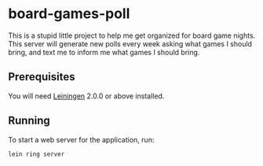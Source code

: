 # board-games-poll

This is a stupid little project to help me get organized for board game nights.
This server will generate new polls every week asking what games I should bring, and text me to inform me what games I should bring.

## Prerequisites

You will need [Leiningen][] 2.0.0 or above installed.

[leiningen]: https://github.com/technomancy/leiningen

## Running

To start a web server for the application, run:

    lein ring server
